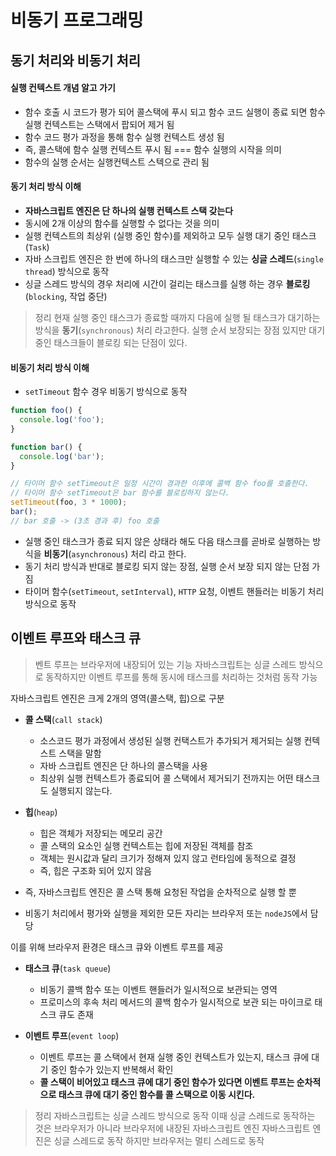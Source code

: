 ﻿# 비동기 프로그래밍

## 동기 처리와 비동기 처리

#### 실행 컨텍스트 개념 알고 가기

- 함수 호출 시 코드가 평가 되어 콜스택에 푸시 되고 함수 코드 실행이 종료 되면 함수 실행 컨텍스트는 스택에서 팝되어 제거 됨
- 함수 코드 평가 과정을 통해 함수 실행 컨텍스트 생성 됨
- 즉, 콜스택에 함수 실행 컨텍스트 푸시 됨 === 함수 실행의 시작을 의미
- 함수의 실행 순서는 실행컨텍스트 스텍으로 관리 됨

#### 동기 처리 방식 이해

- **자바스크립트 엔진은 단 하나의 실행 컨텍스트 스택 갖는다**
- 동시에 2개 이상의 함수를 실행할 수 없다는 것을 의미
- 실행 컨텍스트의 최상위 (실행 중인 함수)를 제외하고 모두 실행 대기 중인 태스크(`Task`)
- 자바 스크립트 엔진은 한 번에 하나의 태스크만 실행할 수 있는 **싱글 스레드**(`single thread`) 방식으로 동작
- 싱글 스레드 방식의 경우 처리에 시간이 걸리는 태스크를 실행 하는 경우 **블로킹**(`blocking`, 작업 중단)

>정리
> 현재 실행 중인 태스크가 종료할 때까지 다음에 실행 될 태스크가 대기하는 방식을 **동기**(`synchronous`) 처리 라고한다.
> 실행 순서 보장되는 장점 있지만 대기 중인 태스크들이 블로킹 되는 단점이 있다.

#### 비동기 처리 방식 이해
- `setTimeout` 함수 경우 비동기 방식으로 동작

```js
function foo() {
  console.log('foo');
}

function bar() {
  console.log('bar');
}

// 타이머 함수 setTimeout은 일정 시간이 경과한 이후에 콜백 함수 foo를 호출한다.
// 타이머 함수 setTimeout은 bar 함수를 블로킹하지 않는다.
setTimeout(foo, 3 * 1000);
bar();
// bar 호출 -> (3초 경과 후) foo 호출
```

- 실행 중인 태스크가 종료 되지 않은 상태라 해도 다음 태스크를 곧바로 실행하는 방식을 **비동기**(`asynchronous`) 처리 라고 한다.
- 동기 처리 방식과 반대로 블로킹 되지 않는 장점, 실행 순서 보장 되지 않는 단점 가짐
- 타이머 함수(`setTimeout`, `setInterval`), `HTTP` 요청, 이벤트 핸들러는 비동기 처리 방식으로 동작

## 이벤트 루프와 태스크 큐
> 벤트 루프는 브라우저에 내장되어 있는 기능
> 자바스크립트는 싱글 스레드 방식으로 동작하지만 이벤트 루프를 통해 동시에 태스크를 처리하는 것처럼 동작 가능

자바스크립트 엔진은 크게 2개의 영역(콜스택, 힙)으로 구분

- **콜 스택**(`call stack`)
	- 소스코드 평가 과정에서 생성된 실행 컨택스트가 추가되거 제거되는 실행 컨텍스트 스택을 말함
	- 자바 스크립트 엔진은 단 하나의 콜스택을 사용
	- 최상위 실행 컨텍스트가 종료되어 콜 스택에서 제거되기 전까지는 어떤 태스크도 실행되지 않는다.

- **힙**(`heap`)
	- 힙은 객체가 저장되는 메모리 공간
	- 콜 스택의 요소인 실행 컨텍스트는 힙에 저장된 객체를 참조
	- 객체는 원시값과 달리 크기가 정해져 있지 않고 런타임에 동적으로 결정
	- 즉, 힙은 구조화 되어 있지 않음

- 즉, 자바스크립트 엔진은 콜 스택 통해 요청된 작업을 순차적으로 실행 할 뿐
- 비동기 처리에서 평가와 실행을 제외한 모든 자리는 브라우저 또는 `nodeJS`에서 담당

이를 위해 브라우저 환경은 태스크 큐와 이벤트 루프를 제공

- **태스크 큐**(`task queue`)
	- 비동기 콜백 함수 또는 이벤트 핸들러가 일시적으로 보관되는 영역
	- 프로미스의 후속 처리 메서드의 콜백 함수가 일시적으로 보관 되는 마이크로 태스크 큐도 존재

- **이벤트 루프**(`event loop`)
	- 이벤트 루프는 콜 스택에서 현재 실행 중인 컨텍스트가 있는지, 태스크 큐에 대기 중인 함수가 있는지 반복해서 확인
	- **콜 스택이 비어있고 태스크 큐에 대기 중인 함수가 있다면 이벤트 루프는  순차적으로 태스크 큐에 대기 중인 함수를 콜 스택으로 이동 시킨다.**

> 정리
> 자바스크립트는 싱글 스레드 방식으로 동작
> 이때 싱글 스레드로 동작하는 것은 브라우저가 아니라 브라우저에 내장된 자바스크립트 엔진
> 자바스크립트 엔진은 싱글 스레드로 동작 하지만 브라우저는 멀티 스레드로 동작




